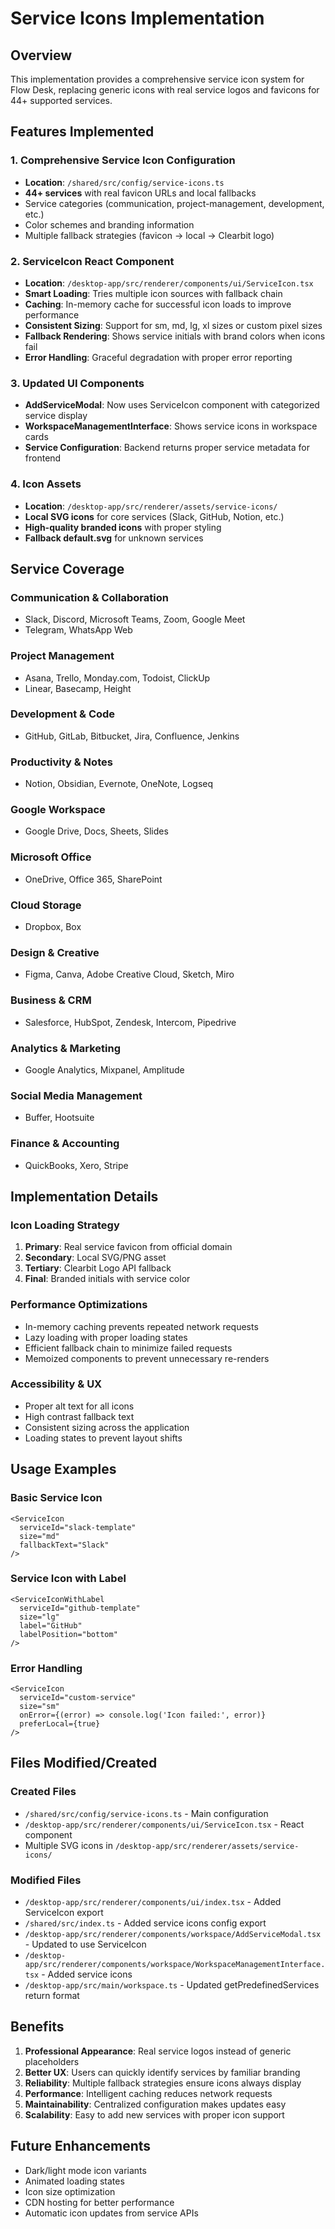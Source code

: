 # Service Icons Implementation

## Overview

This implementation provides a comprehensive service icon system for Flow Desk, replacing generic icons with real service logos and favicons for 44+ supported services.

## Features Implemented

### 1. Comprehensive Service Icon Configuration
- **Location**: `/shared/src/config/service-icons.ts`
- **44+ services** with real favicon URLs and local fallbacks
- Service categories (communication, project-management, development, etc.)
- Color schemes and branding information
- Multiple fallback strategies (favicon → local → Clearbit logo)

### 2. ServiceIcon React Component
- **Location**: `/desktop-app/src/renderer/components/ui/ServiceIcon.tsx`
- **Smart Loading**: Tries multiple icon sources with fallback chain
- **Caching**: In-memory cache for successful icon loads to improve performance
- **Consistent Sizing**: Support for sm, md, lg, xl sizes or custom pixel sizes
- **Fallback Rendering**: Shows service initials with brand colors when icons fail
- **Error Handling**: Graceful degradation with proper error reporting

### 3. Updated UI Components
- **AddServiceModal**: Now uses ServiceIcon component with categorized service display
- **WorkspaceManagementInterface**: Shows service icons in workspace cards
- **Service Configuration**: Backend returns proper service metadata for frontend

### 4. Icon Assets
- **Location**: `/desktop-app/src/renderer/assets/service-icons/`
- **Local SVG icons** for core services (Slack, GitHub, Notion, etc.)
- **High-quality branded icons** with proper styling
- **Fallback default.svg** for unknown services

## Service Coverage

### Communication & Collaboration
- Slack, Discord, Microsoft Teams, Zoom, Google Meet
- Telegram, WhatsApp Web

### Project Management
- Asana, Trello, Monday.com, Todoist, ClickUp
- Linear, Basecamp, Height

### Development & Code
- GitHub, GitLab, Bitbucket, Jira, Confluence, Jenkins

### Productivity & Notes
- Notion, Obsidian, Evernote, OneNote, Logseq

### Google Workspace
- Google Drive, Docs, Sheets, Slides

### Microsoft Office
- OneDrive, Office 365, SharePoint

### Cloud Storage
- Dropbox, Box

### Design & Creative
- Figma, Canva, Adobe Creative Cloud, Sketch, Miro

### Business & CRM
- Salesforce, HubSpot, Zendesk, Intercom, Pipedrive

### Analytics & Marketing
- Google Analytics, Mixpanel, Amplitude

### Social Media Management
- Buffer, Hootsuite

### Finance & Accounting
- QuickBooks, Xero, Stripe

## Implementation Details

### Icon Loading Strategy
1. **Primary**: Real service favicon from official domain
2. **Secondary**: Local SVG/PNG asset 
3. **Tertiary**: Clearbit Logo API fallback
4. **Final**: Branded initials with service color

### Performance Optimizations
- In-memory caching prevents repeated network requests
- Lazy loading with proper loading states
- Efficient fallback chain to minimize failed requests
- Memoized components to prevent unnecessary re-renders

### Accessibility & UX
- Proper alt text for all icons
- High contrast fallback text
- Consistent sizing across the application
- Loading states to prevent layout shifts

## Usage Examples

### Basic Service Icon
```tsx
<ServiceIcon 
  serviceId="slack-template" 
  size="md"
  fallbackText="Slack"
/>
```

### Service Icon with Label
```tsx
<ServiceIconWithLabel
  serviceId="github-template"
  size="lg"
  label="GitHub"
  labelPosition="bottom"
/>
```

### Error Handling
```tsx
<ServiceIcon 
  serviceId="custom-service"
  size="sm"
  onError={(error) => console.log('Icon failed:', error)}
  preferLocal={true}
/>
```

## Files Modified/Created

### Created Files
- `/shared/src/config/service-icons.ts` - Main configuration
- `/desktop-app/src/renderer/components/ui/ServiceIcon.tsx` - React component
- Multiple SVG icons in `/desktop-app/src/renderer/assets/service-icons/`

### Modified Files  
- `/desktop-app/src/renderer/components/ui/index.tsx` - Added ServiceIcon export
- `/shared/src/index.ts` - Added service icons config export
- `/desktop-app/src/renderer/components/workspace/AddServiceModal.tsx` - Updated to use ServiceIcon
- `/desktop-app/src/renderer/components/workspace/WorkspaceManagementInterface.tsx` - Added service icons
- `/desktop-app/src/main/workspace.ts` - Updated getPredefinedServices return format

## Benefits

1. **Professional Appearance**: Real service logos instead of generic placeholders
2. **Better UX**: Users can quickly identify services by familiar branding  
3. **Reliability**: Multiple fallback strategies ensure icons always display
4. **Performance**: Intelligent caching reduces network requests
5. **Maintainability**: Centralized configuration makes updates easy
6. **Scalability**: Easy to add new services with proper icon support

## Future Enhancements

- Dark/light mode icon variants
- Animated loading states
- Icon size optimization
- CDN hosting for better performance
- Automatic icon updates from service APIs